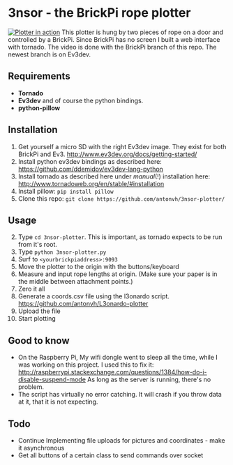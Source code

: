 # 3nsor - the BrickPi rope plotter #

[![Plotter in action](http://img.youtube.com/vi/YYG3XGfyVHk/0.jpg)](http://www.youtube.com/watch?v=YYG3XGfyVHk)
This plotter is hung by two pieces of rope on a door and controlled by a BrickPi. Since BrickPi has no screen I built
a web interface with tornado. The video is done with the BrickPi branch of this repo. The newest branch is on Ev3dev.


## Requirements ##
- **Tornado**
- **Ev3dev** and of course the python bindings.
- **python-pillow**

## Installation ##

1. Get yourself a micro SD with the right Ev3dev image. They exist for both BrickPi and Ev3. http://www.ev3dev.org/docs/getting-started/
2. Install python ev3dev bindings as described here: https://github.com/ddemidov/ev3dev-lang-python
2. Install tornado as described here under *manual*(!) installation here: http://www.tornadoweb.org/en/stable/#installation
2. Install pillow: `pip install pillow`
2. Clone this repo: `git clone https://github.com/antonvh/3nsor-plotter/`

## Usage ##

2. Type `cd 3nsor-plotter`. This is important, as tornado expects to be run from it's root.
2. Type `python 3nsor-plotter.py`
3. Surf to `<yourbrickpiaddress>:9093`
4. Move the plotter to the origin with the buttons/keyboard
4. Measure and input rope lengths at origin. (Make sure your paper is in the middle between attachment points.)
5. Zero it all
6. Generate a coords.csv file using the l3onardo script. https://github.com/antonvh/L3onardo-plotter
6. Upload the file
6. Start plotting

## Good to know ##
- On the Raspberry Pi, My wifi dongle went to sleep all the time, while I was working on this project. I used this to fix it: http://raspberrypi.stackexchange.com/questions/1384/how-do-i-disable-suspend-mode
As long as the server is running, there's no problem.
- The script has virtually no error catching. It will crash if you throw data at it, that it is not expecting.


## Todo ##
- Continue Implementing file uploads for pictures and coordinates - make it asynchronous
- Get all buttons of a certain class to send commands over socket
